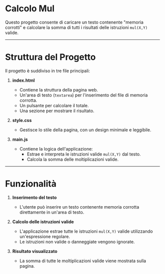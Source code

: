 # Calcolo Mul
Questo progetto consente di caricare un testo contenente "memoria corrotti" e calcolare la somma di tutti i risultati delle istruzioni `mul(X,Y)` valide.

---

# Struttura del Progetto

Il progetto è suddiviso in tre file principali:

1. **index.html**
   - Contiene la struttura della pagina web.
   - Un'area di testo (`textarea`) per l'inserimento del file di memoria corrotta.
   - Un pulsante per calcolare il totale.
   - Una sezione per mostrare il risultato.

2. **style.css**
   - Gestisce lo stile della pagina, con un design minimale e leggibile.

3. **main.js**
   - Contiene la logica dell'applicazione:
     - Estrae e interpreta le istruzioni valide `mul(X,Y)` dal testo.
     - Calcola la somma delle moltiplicazioni valide.

---

# Funzionalità

1. **Inserimento del testo**
   - L'utente può inserire un testo contenente memoria corrotta direttamente in un'area di testo.

2. **Calcolo delle istruzioni valide**
   - L'applicazione estrae tutte le istruzioni `mul(X,Y)` valide utilizzando un'espressione regolare.
   - Le istruzioni non valide o danneggiate vengono ignorate.

3. **Risultato visualizzato**
   - La somma di tutte le moltiplicazioni valide viene mostrata sulla pagina.